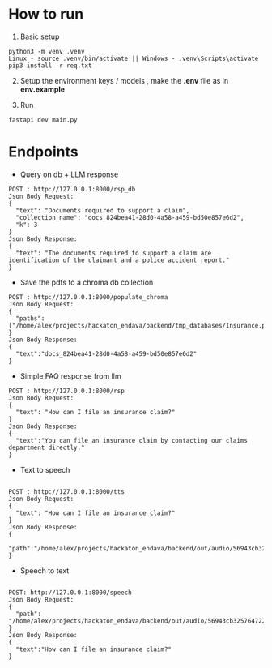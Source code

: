 # How to run

1. Basic setup

```
python3 -m venv .venv
Linux - source .venv/bin/activate || Windows - .venv\Scripts\activate
pip3 install -r req.txt
```

2. Setup the environment keys / models , make the **.env** file as in **env.example**

3. Run

```
fastapi dev main.py
```

# Endpoints

- Query on db + LLM response

```
POST : http://127.0.0.1:8000/rsp_db
Json Body Request: 
{
  "text": "Documents required to support a claim",
  "collection_name": "docs_824bea41-28d0-4a58-a459-bd50e857e6d2",
  "k": 3
}
Json Body Response:
{
  "text": "The documents required to support a claim are identification of the claimant and a police accident report."
}
```

- Save the pdfs to a chroma db collection

```
POST : http://127.0.0.1:8000/populate_chroma 
Json Body Request:
{
  "paths": ["/home/alex/projects/hackaton_endava/backend/tmp_databases/Insurance.pdf"]
}
Json Body Response:
{
  "text":"docs_824bea41-28d0-4a58-a459-bd50e857e6d2"
}
```

- Simple FAQ response from llm  

```
POST : http://127.0.0.1:8000/rsp
Json Body Request: 
{
  "text": "How can I file an insurance claim?"
}
Json Body Response: 
{
  "text":"You can file an insurance claim by contacting our claims department directly."
}
```

- Text to speech

```

POST : http://127.0.0.1:8000/tts
Json Body Request:
{
  "text": "How can I file an insurance claim?"
}
Json Body Response: 
{
  "path":"/home/alex/projects/hackaton_endava/backend/out/audio/56943cb325764722b95fb34cf0009107.mp3"
}
```

- Speech to text

```

POST: http://127.0.0.1:8000/speech
Json Body Request:
{
  "path": "/home/alex/projects/hackaton_endava/backend/out/audio/56943cb325764722b95fb34cf0009107.mp3"
}
Json Body Response:
{
  "text":"How can I file an insurance claim?"
}
```
